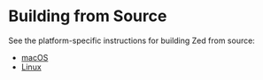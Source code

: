 # Building from Source

See the platform-specific instructions for building Zed from source:

- [macOS](./developing_zed__building_zed_macos.md)
- [Linux](./developing_zed__building_zed_linux.md)
